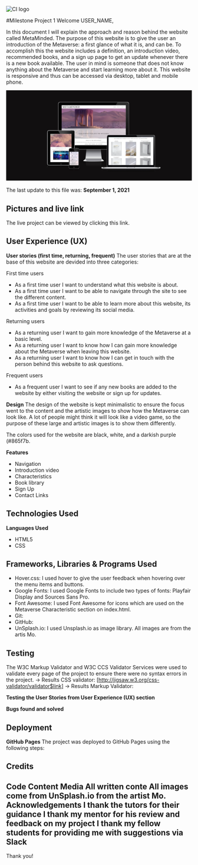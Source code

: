 ![CI logo](https://codeinstitute.s3.amazonaws.com/fullstack/ci_logo_small.png)

#Milestone Project 1
Welcome USER_NAME,

In this document I will explain the approach and reason behind the website called MetaMinded. The purpose of this website is to give the user an introduction of the Metaverse: a first glance of what it is, and can be. To accomplish this the website includes a definition, an introduction video, recommended books, and a sign up page to get an update whenever there is a new book available. The user in mind is someone that does not know anything about the Metaverse and start learning more about it. This website is responsive and thus can be accessed via desktop, tablet and mobile phone.

![Website shown on different screens](assets/images/metaminded_website.png)

The last update to this file was: **September 1, 2021**

## Pictures and live link
The live project can be viewed by clicking this link.

## User Experience (UX)
**User stories (first time, returning, frequent)**
The user stories that are at the base of this website are devided into three categories:

First time users
* As a first time user I want to understand what this website is about.
* As a first time user I want to be able to navigate through the site to see the different content.
* As a first time user I want to be able to learn more about this website, its activities and goals by reviewing its social media.

Returning users
* As a returning user I want to gain more knowledge of the Metaverse at a basic level.
* As a returning user I want to know how I can gain more knowledge about the Metaverse when leaving this website.
* As a returning user I want to know how I can get in touch with the person behind this website to ask questions.

Frequent users
* As a frequent user I want to see if any new books are added to the website by either visiting the website or sign up for updates.


**Design**
The design of the website is kept minimalistic to ensure the focus went to the content and the artistic images to show how the Metaverse can look like. A lot of people might think it will look like a video game, so the purpose of these large and artistic images is to show them differently.

The colors used for the website are black, white, and a darkish purple (#865f7b.

**Features**
* Navigation
* Introduction video
* Characteristics
* Book library
* Sign Up
* Contact Links



## Technologies Used
**Languages Used**
* HTML5
* CSS

## Frameworks, Libraries & Programs Used
* Hover.css: I used hover to give the user feedback when hovering over the menu items and buttons.
* Google Fonts: I used Google Fonts to include two types of fonts: Playfair Display and Sources Sans Pro.
* Font Awesome: I used Font Awesome for icons which are used on the Metaverse Characteristic section on index.html.
* Git: 
* GitHub: 
* UnSplash.io: I used Unsplash.io as image library. All images are from the artis Mo.

## Testing
The W3C Markup Validator and W3C CCS Validator Services were used to validate every page of the project to ensure there were no syntax errors in the project.
-> Results CSS validator: [http://jigsaw.w3.org/css-validator/validator$link]
-> Results Markup Validator:

**Testing the User Stories from User Experience (UX) section**


**Bugs found and solved**


## Deployment
**GitHub Pages**
The project was deployed to GitHub Pages using the following steps:


## Credits
**Code**
**Content**
**Media**
All written conte
All images come from UnSplash.io from the artist Mo.
**Acknowledgements**
I thank the tutors for their guidance
I thank my mentor for his review and feedback on my project
I thank my fellow students for providing me with suggestions via Slack
---

Thank you!
